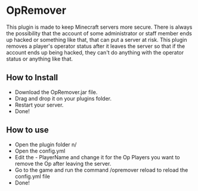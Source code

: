 # OpRemover
This plugin is made to keep Minecraft servers more secure. There is always the possibility that the account of some administrator or staff member ends up hacked or something like that, that can put a server at risk. This plugin removes a player's operator status after it leaves the server so that if the account ends up being hacked, they can't do anything with the operator status or anything like that.



## How to Install​
* Download the OpRemover.jar file.
* Drag and drop it on your plugins folder.
* Restart your server.
* Done!



## How to use​

* Open the plugin folder n/
* Open the config.yml
* Edit the - PlayerName and change it for the Op Players you want to remove the Op after leaving the server.
* Go to the game and run the command /opremover reload to reload the config.yml file
* Done!
